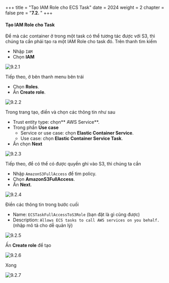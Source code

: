 +++
title = "Tạo IAM Role cho ECS Task"
date = 2024
weight = 2
chapter = false
pre = "<b>7.2. </b>"
+++

#### Tạo IAM Role cho Task

Để mà các container ở trong một task có thể tương tác được với S3, thì chúng ta cần phải tạo ra một IAM Role cho task đó. Trên thanh tìm kiếm

- Nhập `IAM`
- Chọn **IAM**

![9.2.1](/images/9-logs-router-with-firelens/9.2.1.png)

Tiếp theo, ở bên thanh menu bên trái

- Chọn **Roles**.
- Ấn **Create role**.

![9.2.2](/images/9-logs-router-with-firelens/9.2.2.png)

Trong trang tạo, điền và chọn các thông tin như sau

- Trust entity type: chọn** AWS Service**.
- Trong phần **Use case**
  - Service or use case: chọn **Elastic Container Service**.
  - Use case: chọn **Elastic Container Service Task**.
- Ấn chọn **Next**

![9.2.3](/images/9-logs-router-with-firelens/9.2.3.png)

Tiếp theo, để có thể có được quyền ghi vào S3, thì chúng ta cần

- Nhập `AmazonS3FullAccess` để tìm policy.
- Chọn **AmazonS3FullAccess**.
- Ấn **Next**.

![9.2.4](/images/9-logs-router-with-firelens/9.2.4.png)

Điền các thông tin trong bước cuối

- Name: `ECSTaskFullAccessToS3Role` (bạn đặt là gì cũng được)
- Description: `Allows ECS tasks to call AWS services on you behalf.` (nhập mô tả cho dễ quản lý)

![9.2.5](/images/9-logs-router-with-firelens/9.2.5.png)

Ấn **Create role** để tạo

![9.2.6](/images/9-logs-router-with-firelens/9.2.6.png)

Xong

![9.2.7](/images/9-logs-router-with-firelens/9.2.7.png)
